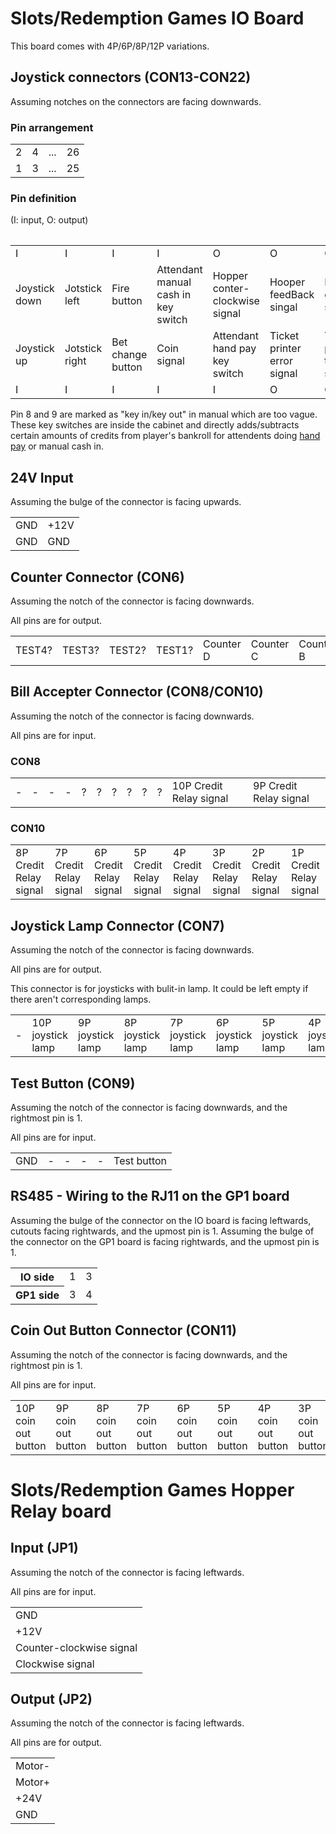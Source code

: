 # Slots/Redemption Games IO Board
This board comes with 4P/6P/8P/12P variations.
## Joystick connectors (CON13-CON22)
Assuming notches on the connectors are facing downwards.
### Pin arrangement
<table>
    <tr>
        <td>2</td><td>4</td><td>...</td><td>26</td>
    </tr>
    <tr>
        <td>1</td><td>3</td><td>...</td><td>25</td>
    </tr>
<table>

### Pin definition
(I: input, O: output)
<table>
    <tr>
        <td>I</td><td>I</td><td>I</td><td>I</td><td>O</td><td>O</td><td>O</td><td>O</td>
    </tr>
    <tr>
        <td>Joystick down</td>
        <td>Jotstick left</td>
        <td>Fire button</td>
        <td>Attendant manual cash in key switch</td>
        <td>Hopper conter-clockwise signal</td>
        <td>Hooper feedBack singal</td>
        <td>Hopper clockwise signal</td>
        <td>Bet change button light</td>
        <td>+12V</td>
        <td>+12V</td>
        <td>GND</td>
        <td>GND</td>
        <td>GND</td>
        <td>GND</td>
    </tr>
    <tr>
        <td>Joystick up</td>
        <td>Jotstick right</td>
        <td>Bet change button</td>
        <td>Coin signal</td>
        <td>Attendant hand pay key switch</td>
        <td>Ticket printer error signal</td>
        <td>Ticket printer trigger signal</td>
        <td>Fire button light</td>
        <td>+12V</td>
        <td>+12V</td>
        <td>+5V</td>
        <td>GND</td>
        <td>GND</td>
        <td>GND</td>
    </tr>
    <tr>
        <td>I</td><td>I</td><td>I</td><td>I</td><td>I</td><td>O</td><td>O</td><td>O</td>
    </tr>
</table>

Pin 8 and 9 are marked as "key in/key out" in manual which are too vague. These key switches are inside the cabinet and directly adds/subtracts certain amounts of credits from player's bankroll for attendents doing [hand pay](https://en.wikipedia.org/wiki/Hand_pay) or manual cash in.


## 24V Input
Assuming the bulge of the connector is facing upwards.
<table>
<tr>
    <td>GND</td><td>+12V</td>
</tr>
<tr>
    <td>GND</td><td>GND</td>
</tr>
</table>

## Counter Connector (CON6)
Assuming the notch of the connector is facing downwards.

All pins are for output.
<table>
<tr>
    <td>TEST4?</td>
    <td>TEST3?</td>
    <td>TEST2?</td>
    <td>TEST1?</td>
    <td>Counter D</td>
    <td>Counter C</td>
    <td>Counter B</td>
    <td>Counter A</td>
    <td>+12V</td>
</tr>
</table>

## Bill Accepter Connector (CON8/CON10)
Assuming the notch of the connector is facing downwards.

All pins are for input.
### CON8
<table>
<tr>
    <td>-</td>
    <td>-</td>
    <td>-</td>
    <td>-</td>
    <td>?</td>
    <td>?</td>
    <td>?</td>
    <td>?</td>
    <td>?</td>
    <td>?</td>
    <td>10P Credit Relay signal</td>
    <td>9P Credit Relay signal</td>
</tr>
</table>

### CON10
<table>
<tr>
    <td>8P Credit Relay signal</td>
    <td>7P Credit Relay signal</td>
    <td>6P Credit Relay signal</td>
    <td>5P Credit Relay signal</td>
    <td>4P Credit Relay signal</td>
    <td>3P Credit Relay signal</td>
    <td>2P Credit Relay signal</td>
    <td>1P Credit Relay signal</td>
</tr>
</table>

## Joystick Lamp Connector (CON7)
Assuming the notch of the connector is facing downwards.

All pins are for output.

This connector is for joysticks with bulit-in lamp. It could be left empty if there aren't corresponding lamps.
<table>
<tr>
    <td>-</td>
    <td>10P joystick lamp</td>
    <td>9P joystick lamp</td>
    <td>8P joystick lamp</td>
    <td>7P joystick lamp</td>
    <td>6P joystick lamp</td>
    <td>5P joystick lamp</td>
    <td>4P joystick lamp</td>
    <td>3P joystick lamp</td>
    <td>2P joystick lamp</td>
    <td>1P joystick lamp</td>
</tr>
</table>

## Test Button (CON9)
Assuming the notch of the connector is facing downwards, and the rightmost pin is 1.

All pins are for input.
<table>
<tr>
    <td>GND</td>
    <td>-</td>
    <td>-</td>
    <td>-</td>
    <td>-</td>
    <td>Test button</td>
</tr>
</table>

## RS485 - Wiring to the RJ11 on the GP1 board
Assuming the bulge of the connector on the IO board is facing leftwards, cutouts facing rightwards, and the upmost pin is 1. 
Assuming the bulge of the connector on the GP1 board is facing rightwards, and the upmost pin is 1.
<table>
<tr>
    <th>IO side</th>
    <td>1</td>
    <td>3</td>
</tr>
<tr>
    <th>GP1 side</th>
    <td>3</td>
    <td>4</td>
</tr>
</table>

## Coin Out Button Connector (CON11)
Assuming the notch of the connector is facing downwards, and the rightmost pin is 1.

All pins are for input.
<table>
<tr>
    <td>10P coin out button</td>
    <td>9P coin out button</td>
    <td>8P coin out button</td>
    <td>7P coin out button</td>
    <td>6P coin out button</td>
    <td>5P coin out button</td>
    <td>4P coin out button</td>
    <td>3P coin out button</td>
    <td>2P coin out button</td>
    <td>1P coin out button</td>
</tr>
</table>

# Slots/Redemption Games Hopper Relay board
## Input (JP1)
Assuming the notch of the connector is facing leftwards.

All pins are for input.
<table>
<tr><td>GND</td></tr>
<tr><td>+12V</td></tr>
<tr><td>Counter-clockwise signal</td></tr>
<tr><td>Clockwise signal</td></tr>
</table>

## Output (JP2)
Assuming the notch of the connector is facing leftwards.

All pins are for output.
<table>
<tr><td>Motor-</td></tr>
<tr><td>Motor+</td></tr>
<tr><td>+24V</td></tr>
<tr><td>GND</td></tr>
</table>
